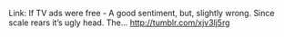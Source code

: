 Link: If TV ads were free - A good sentiment, but, slightly wrong. Since scale rears it’s ugly head. The... http://tumblr.com/xjv3lj5rg